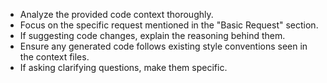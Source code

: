 * Analyze the provided code context thoroughly.
* Focus on the specific request mentioned in the "Basic Request" section.
* If suggesting code changes, explain the reasoning behind them.
* Ensure any generated code follows existing style conventions seen in the context files.
* If asking clarifying questions, make them specific.
